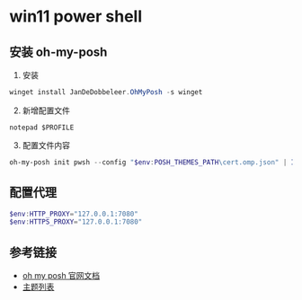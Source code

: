 # win11 power shell

## 安装 oh-my-posh

1. 安装

```powershell
winget install JanDeDobbeleer.OhMyPosh -s winget
```

2. 新增配置文件

```shell
notepad $PROFILE
```

3. 配置文件内容

```powershell
oh-my-posh init pwsh --config "$env:POSH_THEMES_PATH\cert.omp.json" | Invoke-Expression
```

## 配置代理

```powershell
$env:HTTP_PROXY="127.0.0.1:7080"
$env:HTTPS_PROXY="127.0.0.1:7080"
```

## 参考链接

- [oh my posh 官网文档](https://ohmyposh.dev/docs/installation/windows)
- [主题列表](https://ohmyposh.dev/docs/themes)
